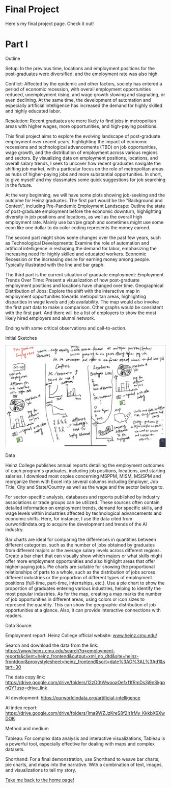 # Final Project

Here's my final project page. Check it out!

# Part I

Outline

Setup: In the previous time, locations and employment positions for the post-graduates were diversified, and the employment rate was also high.

Conflict: Affected by the epidemic and other factors, society has entered a period of economic recession, with overall employment opportunities reduced, unemployment rising, and wage growth slowing and stagnating, or even declining. At the same time, the development of automation and especially artificial intelligence has increased the demand for highly skilled and highly educated labor.

Resolution: Recent graduates are more likely to find jobs in metropolitan areas with higher wages, more opportunities, and high-paying positions.

This final project aims to explore the evolving landscape of post-graduate employment over recent years, highlighting the impact of economic recessions and technological advancements (TBD) on job opportunities, wage growth, and the distribution of employment across various regions and sectors. By visualizing data on employment positions, locations, and overall salary trends, I seek to uncover how recent graduates navigate the shifting job market, with a particular focus on the role of metropolitan areas as hubs of higher-paying jobs and more substantial opportunities. In short, to give myself and my classmates some quick suggestions for job searching in the future.

At the very beginning, we will have some plots showing job-seeking and the outcome for Heinz graduates. The first part would be the "Background and Context", including Pre-Pandemic Employment Landscape: Outline the state of post-graduate employment before the economic downturn, highlighting diversity in job positions and locations, as well as the overall high employment rate. Mainly use bar/pie graph and sometimes might use some econ like one dollar to do color coding represents the money earned.

The second part might show some changes over the past few years, such as Technological Developments: Examine the role of automation and artificial intelligence in reshaping the demand for labor, emphasizing the increasing need for highly skilled and educated workers. Economic Recession or the increasing desire for earning money among people. Typically illustrated with the line and bar graph.

The third part is the current situation of graduate employment: Employment Trends Over Time: Present a visualization of how post-graduate employment positions and locations have changed over time. Geographical Distribution of Jobs: Explore the shift with the interactive map in employment opportunities towards metropolitan areas, highlighting disparities in wage levels and job availability. The map would also involve the first part data to make a comparison. Other graphs would be consistent with the first part. And there will be a list of employers to show the most likely hired employers and alumni network.

Ending with some critical observations and call-to-action.

Initial Sketches

![Image of Data Visualization Sketch](img2.jpg)

Data

Heinz College publishes annual reports detailing the employment outcomes of each program's graduates, including job positions, locations, and starting salaries. I download most copies concerning MSPPM, MISM, MSISPM and reorganize them with Excel into several columns including Employer, Job Title, City and State/Country as well as the wage and the sector belongs to.

For sector-specific analysis, databases and reports published by industry associations or trade groups can be utilized. These sources often contain detailed information on employment trends, demand for specific skills, and wage levels within industries affected by technological advancements and economic shifts. Here, for instance, I use the data cited from ourworldindata.org to acquire the development and trends of the AI industry.

Bar charts are ideal for comparing the differences in quantities between different categories, such as the number of jobs obtained by graduates from different majors or the average salary levels across different regions. Create a bar chart that can visually show which majors or what skills might offer more employment opportunities and also highlight areas that offer higher-paying jobs. Pie charts are suitable for showing the proportional relationships of parts to a whole, such as the distribution of jobs across different industries or the proportion of different types of employment positions (full-time, part-time, internships, etc.). Use a pie chart to show the proportion of graduates entering various industries, helping to identify the most popular industries. As for the map, creating a map marks the number of job opportunities in different areas, using colors or icon sizes to represent the quantity. This can show the geographic distribution of job opportunities at a glance. Also, it can provide interactive connections with readers.

Data Source:

Employment report: Heinz College official website: www.heinz.cmu.edu/

Search and download the data from the link: https://www.heinz.cmu.edu/search?q=employment-reports&client=heinz_frontend&output=xml_no_dtd&site=heinz-frontdoor&proxystylesheet=heinz_frontend&sort=date%3AD%3AL%3Ad1&start=30

The data copy link: https://drive.google.com/drive/folders/12zD0tWwooaOefxf1fRmDs3j9nSkgpnQY?usp=drive_link

AI development: https://ourworldindata.org/artificial-intelligence

AI index report: https://drive.google.com/drive/folders/1ma9WZJzKreS8f2It1rMy_KkkbX6XwDOK

Method and medium

Tableau: For complex data analysis and interactive visualizations, Tableau is a powerful tool, especially effective for dealing with maps and complex datasets.

Shorthand: For a final demonstration, use Shorthand to weave bar charts, pie charts, and maps into the narrative. With a combination of text, images, and visualizations to tell my story.

[Take me back to the home page!](README.md)
